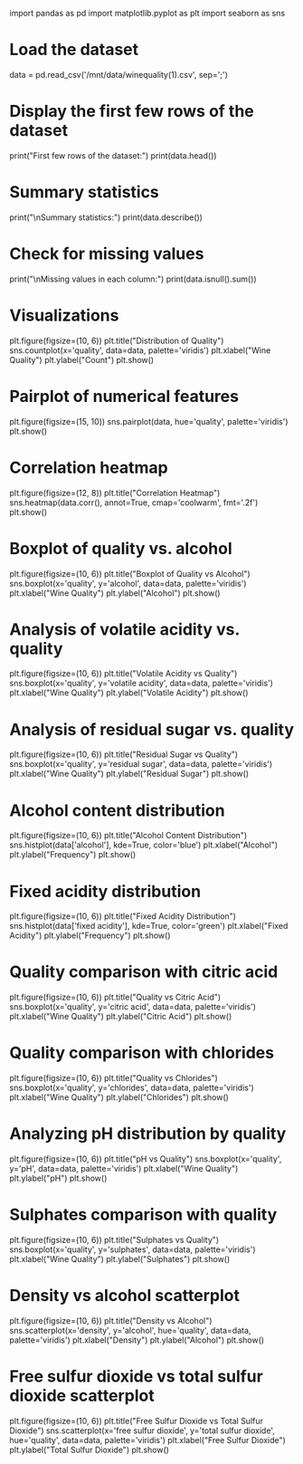 import pandas as pd
import matplotlib.pyplot as plt
import seaborn as sns

# Load the dataset
data = pd.read_csv('/mnt/data/winequality(1).csv', sep=';')

# Display the first few rows of the dataset
print("First few rows of the dataset:")
print(data.head())

# Summary statistics
print("\nSummary statistics:")
print(data.describe())

# Check for missing values
print("\nMissing values in each column:")
print(data.isnull().sum())

# Visualizations
plt.figure(figsize=(10, 6))
plt.title("Distribution of Quality")
sns.countplot(x='quality', data=data, palette='viridis')
plt.xlabel("Wine Quality")
plt.ylabel("Count")
plt.show()

# Pairplot of numerical features
plt.figure(figsize=(15, 10))
sns.pairplot(data, hue='quality', palette='viridis')
plt.show()

# Correlation heatmap
plt.figure(figsize=(12, 8))
plt.title("Correlation Heatmap")
sns.heatmap(data.corr(), annot=True, cmap='coolwarm', fmt='.2f')
plt.show()

# Boxplot of quality vs. alcohol
plt.figure(figsize=(10, 6))
plt.title("Boxplot of Quality vs Alcohol")
sns.boxplot(x='quality', y='alcohol', data=data, palette='viridis')
plt.xlabel("Wine Quality")
plt.ylabel("Alcohol")
plt.show()

# Analysis of volatile acidity vs. quality
plt.figure(figsize=(10, 6))
plt.title("Volatile Acidity vs Quality")
sns.boxplot(x='quality', y='volatile acidity', data=data, palette='viridis')
plt.xlabel("Wine Quality")
plt.ylabel("Volatile Acidity")
plt.show()

# Analysis of residual sugar vs. quality
plt.figure(figsize=(10, 6))
plt.title("Residual Sugar vs Quality")
sns.boxplot(x='quality', y='residual sugar', data=data, palette='viridis')
plt.xlabel("Wine Quality")
plt.ylabel("Residual Sugar")
plt.show()

# Alcohol content distribution
plt.figure(figsize=(10, 6))
plt.title("Alcohol Content Distribution")
sns.histplot(data['alcohol'], kde=True, color='blue')
plt.xlabel("Alcohol")
plt.ylabel("Frequency")
plt.show()

# Fixed acidity distribution
plt.figure(figsize=(10, 6))
plt.title("Fixed Acidity Distribution")
sns.histplot(data['fixed acidity'], kde=True, color='green')
plt.xlabel("Fixed Acidity")
plt.ylabel("Frequency")
plt.show()

# Quality comparison with citric acid
plt.figure(figsize=(10, 6))
plt.title("Quality vs Citric Acid")
sns.boxplot(x='quality', y='citric acid', data=data, palette='viridis')
plt.xlabel("Wine Quality")
plt.ylabel("Citric Acid")
plt.show()

# Quality comparison with chlorides
plt.figure(figsize=(10, 6))
plt.title("Quality vs Chlorides")
sns.boxplot(x='quality', y='chlorides', data=data, palette='viridis')
plt.xlabel("Wine Quality")
plt.ylabel("Chlorides")
plt.show()

# Analyzing pH distribution by quality
plt.figure(figsize=(10, 6))
plt.title("pH vs Quality")
sns.boxplot(x='quality', y='pH', data=data, palette='viridis')
plt.xlabel("Wine Quality")
plt.ylabel("pH")
plt.show()

# Sulphates comparison with quality
plt.figure(figsize=(10, 6))
plt.title("Sulphates vs Quality")
sns.boxplot(x='quality', y='sulphates', data=data, palette='viridis')
plt.xlabel("Wine Quality")
plt.ylabel("Sulphates")
plt.show()

# Density vs alcohol scatterplot
plt.figure(figsize=(10, 6))
plt.title("Density vs Alcohol")
sns.scatterplot(x='density', y='alcohol', hue='quality', data=data, palette='viridis')
plt.xlabel("Density")
plt.ylabel("Alcohol")
plt.show()

# Free sulfur dioxide vs total sulfur dioxide scatterplot
plt.figure(figsize=(10, 6))
plt.title("Free Sulfur Dioxide vs Total Sulfur Dioxide")
sns.scatterplot(x='free sulfur dioxide', y='total sulfur dioxide', hue='quality', data=data, palette='viridis')
plt.xlabel("Free Sulfur Dioxide")
plt.ylabel("Total Sulfur Dioxide")
plt.show()
